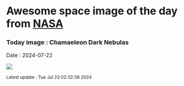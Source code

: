 
# Awesome space image of the day from [NASA](https://api.nasa.gov/)

### Today image : Chamaeleon Dark Nebulas
Date : 2024-07-22

![](https://apod.nasa.gov/apod/image/2407/VeeChamaeleon_Lee_960.jpg)

<small>Latest update : Tue Jul 23 02:32:38 2024</small>
        